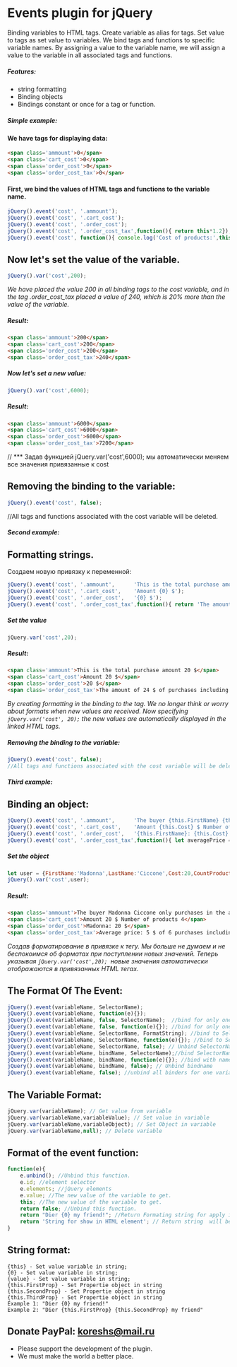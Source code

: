 # Events plugin for jQuery
Binding variables to HTML tags. Create variable as alias for tags. Set value to tags as set value to variables.
We bind tags and functions to specific variable names.
By assigning a value to the variable name, we will assign a value to the variable in all associated tags and functions.
##### Features:
- string formatting
- Binding objects
- Bindings constant or once for a tag or function.
 
##### Simple example:
#### We have tags for displaying data:
```html
<span class='ammount'>0</span>
<span class='cart_cost'>0</span>
<span class='order_cost'>0</span>
<span class='order_cost_tax'>0</span>
```

#### First, we bind the values of HTML tags and functions to the variable name.
```javascript
jQuery().event('cost', '.ammount');
jQuery().event('cost', '.cart_cost');
jQuery().event('cost', '.order_cost');
jQuery().event('cost', '.order_cost_tax',function(){ return this*1.2});
jQuery().event('cost', function(){ console.log('Cost of products:',this)});
```

## Now let's set the value of the variable.
```javascript
jQuery().var('cost',200); 
```
*We have placed the value 200 in all binding tags to the cost variable, and in the tag .order_cost_tax placed a value of 240, which is 20% more than the value of the variable.*

##### Result:
```html
<span class='ammount'>200</span>
<span class='cart_cost'>200</span>
<span class='order_cost'>200</span>
<span class='order_cost_tax'>240</span>
```

##### Now let's set a new value:
```javascript
jQuery().var('cost',6000); 
```
##### Result:
```html
<span class='ammount'>6000</span>
<span class='cart_cost'>6000</span>
<span class='order_cost'>6000</span>
<span class='order_cost_tax'>7200</span>
```
// *** Задав функцией jQuery.var('cost',6000);  мы автоматически меняем все значения привязанные к cost


## Removing the binding to the variable:
```javascript
jQuery().event('cost', false);
```
//All tags and functions associated with the cost variable will be deleted.

##### Second example:

## Formatting strings.
Создаем новую привязку к переменной:
```javascript
jQuery().event('cost', '.ammount',      'This is the total purchase amount {0} $');
jQuery().event('cost', '.cart_cost',    'Amount {0} $');
jQuery().event('cost', '.order_cost',   '{0} $');
jQuery().event('cost', '.order_cost_tax',function(){ return 'The amount of ${this*1.2} $ of purchases including tax.'});
```

##### Set the value
```javascript
jQuery.var('cost',20);
```

##### Result:
```html
<span class='ammount'>This is the total purchase amount 20 $</span>
<span class='cart_cost'>Amount 20 $</span>
<span class='order_cost'>20 $</span>
<span class='order_cost_tax'>The amount of 24 $ of purchases including tax.</span>
```
*By creating formatting in the binding to the tag. We no longer think or worry about formats when new values are received.
Now specifying `jQuery.var('cost', 20);` the new values are automatically displayed in the linked HTML tags.*


##### Removing the binding to the variable:
```javascript
jQuery().event('cost', false);
//All tags and functions associated with the cost variable will be deleted.
```


##### Third example:

## Binding an object:
```javascript
jQuery().event('cost', '.ammount',      'The buyer {this.FirstName} {this.LastName} only purchases in the amount of $ {this.Cost}.');
jQuery().event('cost', '.cart_cost',    'Amount {this.Cost} $ Number of products {this.CountProducts}');
jQuery().event('cost', '.order_cost',   '{this.FirstName}: {this.Cost} $');
jQuery().event('cost', '.order_cost_tax',function(){ let averagePrice = this.Cost/this.CountProducts; return 'Average price: ${averagePrice} $ of ${averagePrice*1.2} purchases including tax.'});
```

##### Set the object 
```javascript
let user = {FirstName:'Madonna',LastName:'Ciccone',Cost:20,CountProducts:5};
jQuery().var('cost',user);
```

##### Result:
```html
<span class='ammount'>The buyer Madonna Ciccone only purchases in the amount of $ 20.</span>
<span class='cart_cost'>Amount 20 $ Number of products 4</span>
<span class='order_cost'>Madonna: 20 $</span>
<span class='order_cost_tax'>Average price: 5 $ of 6 purchases including tax.</span>
```
*Создав форматирование в привязке к тегу. Мы больше не думаем и не беспокоимся об форматах при поступлении новых значений. 
Теперь указывая `jQuery.var('cost',20); `новые значения автоматически отображаются в привязанных HTML тегах.*


## The Format Of The Event:
```javascript
jQuery().event(variableName, SelectorName); 
jQuery().event(variableName, function(e){});
jQuery().event(variableName, false, SelectorName);  //bind for only onetime
jQuery().event(variableName, false, function(e){}); //bind for only onetime
jQuery().event(variableName, SelectorName, FormatString); //bind to SelectorName with FormatString
jQuery().event(variableName, SelectorName, function(e){}); //bind to SelectorName with FormatString returned from fucntion
jQuery().event(variableName, SelectorName, false); // Unbind SelectorName
jQuery().event(variableName, bindName, SelectorName);//bind SelectorName  with name for after unbindto
jQuery().event(variableName, bindName, function(e){}); //bind with name for after unbind
jQuery().event(variableName, bindName, false); // Unbind bindname
jQuery().event(variableName, false); //unbind all binders for one variable name
```

## The Variable Format:
```javascript
jQuery.var(variableName); // Get value from variable
jQuery.var(variableName,variableValue); // Set value in variable
jQuery.var(variableName,variableObject); // Set Object in variable
jQuery.var(variableName,null); // Delete variable
```

## Format of the event function:
```javascript
function(e){
    e.unbind(); //Unbind this function.
    e.id; //element selector
    e.elements; //jQuery elements
    e.value; //The new value of the variable to get.
    this; //The new value of the variable to get.
    return false; //Unbind this function.
    return "Dier {0} my friend!"; //Return Formating string for apply in DOM element
    return 'String for show in HTML element'; // Return string  will be show in binding html elements
}
```

## String format:
```
{this} - Set value variable in string;
{0} - Set value variable in string;
{value} - Set value variable in string;
{this.FirstProp} - Set Propertie object in string
{this.SecondProp} - Set Propertie object in string
{this.ThirdProp} - Set Propertie object in string
Example 1: "Dier {0} my friend!" 
Example 2: "Dier {this.FirstProp} {this.SecondProp} my friend" 
```
## Donate PayPal: koreshs@mail.ru 
-  Please support the development of the plugin.
-  We must make the world a better place.
